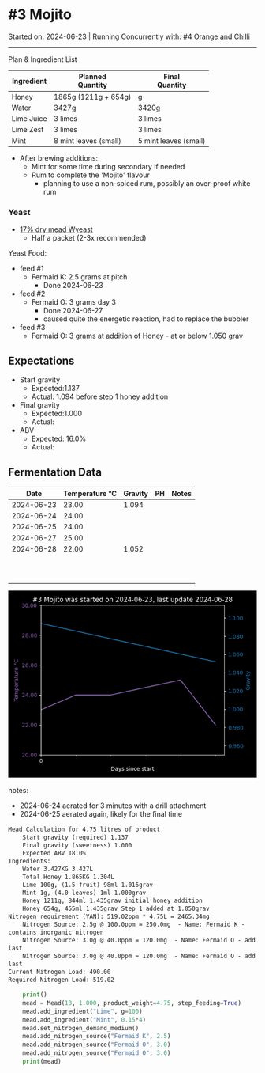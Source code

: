 <h1> #3 Mojito </h1>

Started on: 2024-06-23 | Running Concurrently with: [#4 Orange and Chilli](%234%20Orange%20and%20Chilli.md)


<hr>

Plan & Ingredient List

| Ingredient | Planned<br/>Quantity  | Final<br/>Quantity    |
|------------|-----------------------|-----------------------|
| Honey      | 1865g (1211g + 654g)  | g                     |
| Water      | 3427g                 | 3420g                 |
| Lime Juice | 3 limes               | 3 limes               | 
| Lime Zest  | 3 limes               | 3 limes               | 
| Mint       | 8 mint leaves (small) | 5 mint leaves (small) |

- After brewing additions:
    - Mint for some time during secondary if needed
    - Rum to complete the 'Mojito' flavour
        - planning to use a non-spiced rum, possibly an over-proof white rum

<h3>Yeast</h3>

- [17% dry mead Wyeast](https://www.themaltmiller.co.uk/product/wyeast-4021-dry-white-sparkling/?v=79cba1185463)
    - Half a packet (2-3x recommended)

Yeast Food:

- feed #1
    - Fermaid K: 2.5 grams at pitch
        - Done 2024-06-23
- feed #2
    - Fermaid O: 3 grams day 3
      - Done 2024-06-27
      - caused quite the energetic reaction, had to replace the bubbler 
- feed #3
    - Fermaid O: 3 grams at addition of Honey - at or below 1.050 grav

## Expectations

- Start gravity
    - Expected:1.137
    - Actual: 1.094 before step 1 honey addition
- Final gravity
    - Expected:1.000
    - Actual:
- ABV
    - Expected: 16.0%
    - Actual:

<h2>Fermentation Data</h2>

| Date       | Temperature  °C | Gravity | PH  | Notes |
|------------|-----------------|---------|-----|-------|
| 2024-06-23 | 23.00           | 1.094   |     |       |
| 2024-06-24 | 24.00           |         |     |       |
| 2024-06-25 | 24.00           |         |     |       |
| 2024-06-27 | 25.00           |         |     |       |
| 2024-06-28 | 22.00           | 1.052   |     |       |
|            |                 |         |     |       |
|            |                 |         |     |       |
|            |                 |         |     |       |
|            |                 |         |     |       |
|            |                 |         |     |       |
|            |                 |         |     |       |
|            |                 |         |     |       |
|            |                 |         |     |       |
|            |                 |         |     |       |
|            |                 |         |     |       |
|            |                 |         |     |       |


![#3 Mojito.png](%233%20Mojito.png)


notes:

- 2024-06-24 aerated for 3 minutes with a drill attachment
- 2024-06-25 aerated again, likely for the final time

```
Mead Calculation for 4.75 litres of product
	Start gravity (required) 1.137 
	Final gravity (sweetness) 1.000 
	Expected ABV 18.0% 
Ingredients: 
	Water 3.427KG 3.427L 
	Total Honey 1.865KG 1.304L
	Lime 100g, (1.5 fruit) 98ml 1.016grav 
	Mint 1g, (4.0 leaves) 1ml 1.000grav 
	Honey 1211g, 844ml 1.435grav initial honey addition
	Honey 654g, 455ml 1.435grav Step 1 added at 1.050grav
Nitrogen requirement (YAN): 519.02ppm * 4.75L = 2465.34mg
	Nitrogen Source: 2.5g @ 100.0ppm = 250.0mg  - Name: Fermaid K - contains inorganic nitrogen
	Nitrogen Source: 3.0g @ 40.0ppm = 120.0mg  - Name: Fermaid O - add last
	Nitrogen Source: 3.0g @ 40.0ppm = 120.0mg  - Name: Fermaid O - add last
Current Nitrogen Load: 490.00 
Required Nitrogen Load: 519.02
```

``` python
    print()
    mead = Mead(18, 1.000, product_weight=4.75, step_feeding=True)
    mead.add_ingredient("Lime", g=100)
    mead.add_ingredient("Mint", 0.15*4)
    mead.set_nitrogen_demand_medium()
    mead.add_nitrogen_source("Fermaid K", 2.5)
    mead.add_nitrogen_source("Fermaid O", 3.0)
    mead.add_nitrogen_source("Fermaid O", 3.0)
    print(mead)
```
